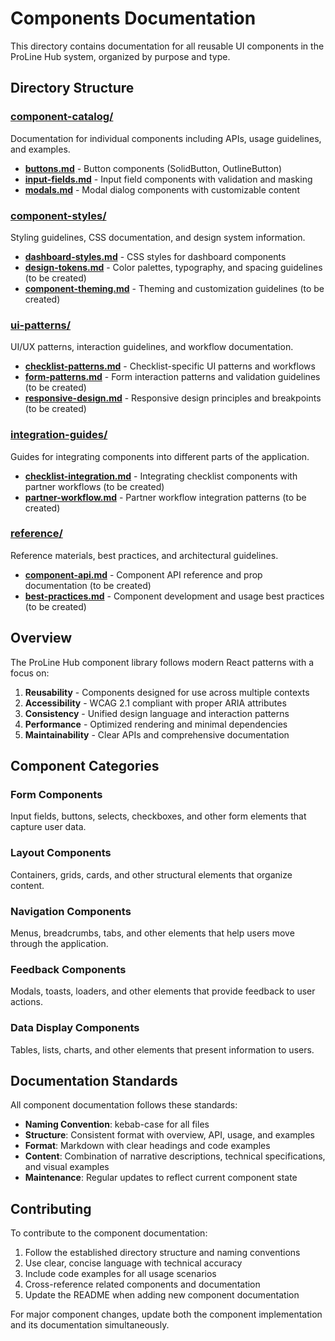 # Components Documentation

This directory contains documentation for all reusable UI components in the ProLine Hub system, organized by purpose and type.

## Directory Structure

### [component-catalog/](./component-catalog/)
Documentation for individual components including APIs, usage guidelines, and examples.

- **[buttons.md](./component-catalog/buttons.md)** - Button components (SolidButton, OutlineButton)
- **[input-fields.md](./component-catalog/input-fields.md)** - Input field components with validation and masking
- **[modals.md](./component-catalog/modals.md)** - Modal dialog components with customizable content

### [component-styles/](./component-styles/)
Styling guidelines, CSS documentation, and design system information.

- **[dashboard-styles.md](./component-styles/dashboard-styles.md)** - CSS styles for dashboard components
- **[design-tokens.md](./component-styles/design-tokens.md)** - Color palettes, typography, and spacing guidelines (to be created)
- **[component-theming.md](./component-styles/component-theming.md)** - Theming and customization guidelines (to be created)

### [ui-patterns/](./ui-patterns/)
UI/UX patterns, interaction guidelines, and workflow documentation.

- **[checklist-patterns.md](./ui-patterns/checklist-patterns.md)** - Checklist-specific UI patterns and workflows
- **[form-patterns.md](./component-styles/form-patterns.md)** - Form interaction patterns and validation guidelines (to be created)
- **[responsive-design.md](./component-styles/responsive-design.md)** - Responsive design principles and breakpoints (to be created)

### [integration-guides/](./integration-guides/)
Guides for integrating components into different parts of the application.

- **[checklist-integration.md](./integration-guides/checklist-integration.md)** - Integrating checklist components with partner workflows (to be created)
- **[partner-workflow.md](./integration-guides/partner-workflow.md)** - Partner workflow integration patterns (to be created)

### [reference/](./reference/)
Reference materials, best practices, and architectural guidelines.

- **[component-api.md](./reference/component-api.md)** - Component API reference and prop documentation (to be created)
- **[best-practices.md](./reference/best-practices.md)** - Component development and usage best practices (to be created)

## Overview

The ProLine Hub component library follows modern React patterns with a focus on:

1. **Reusability** - Components designed for use across multiple contexts
2. **Accessibility** - WCAG 2.1 compliant with proper ARIA attributes
3. **Consistency** - Unified design language and interaction patterns
4. **Performance** - Optimized rendering and minimal dependencies
5. **Maintainability** - Clear APIs and comprehensive documentation

## Component Categories

### Form Components
Input fields, buttons, selects, checkboxes, and other form elements that capture user data.

### Layout Components
Containers, grids, cards, and other structural elements that organize content.

### Navigation Components
Menus, breadcrumbs, tabs, and other elements that help users move through the application.

### Feedback Components
Modals, toasts, loaders, and other elements that provide feedback to user actions.

### Data Display Components
Tables, lists, charts, and other elements that present information to users.

## Documentation Standards

All component documentation follows these standards:

- **Naming Convention**: kebab-case for all files
- **Structure**: Consistent format with overview, API, usage, and examples
- **Format**: Markdown with clear headings and code examples
- **Content**: Combination of narrative descriptions, technical specifications, and visual examples
- **Maintenance**: Regular updates to reflect current component state

## Contributing

To contribute to the component documentation:

1. Follow the established directory structure and naming conventions
2. Use clear, concise language with technical accuracy
3. Include code examples for all usage scenarios
4. Cross-reference related components and documentation
5. Update the README when adding new component documentation

For major component changes, update both the component implementation and its documentation simultaneously.